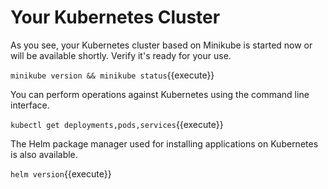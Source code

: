 # Your Kubernetes Cluster #

As you see, your Kubernetes cluster based on Minikube is started now or will be available shortly. Verify it's ready for your use.

`minikube version && minikube status`{{execute}}

You can perform operations against Kubernetes using the command line interface.  

`kubectl get deployments,pods,services`{{execute}}

The Helm package manager used for installing applications on Kubernetes is also available.

`helm version`{{execute}}
